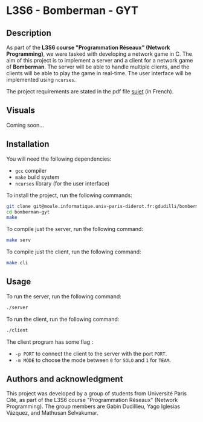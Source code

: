 # L3S6 - Bomberman - GYT

## Description

As part of the **L3S6 course "Programmation Réseaux" (Network Programming)**, we were tasked with developing a network game in C. The aim of this project is to implement a server and a client for a network game of **Bomberman**. The server will be able to handle multiple clients, and the clients will be able to play the game in real-time. The user interface will be implemented using `ncurses`.

The project requirements are stated in the pdf file [sujet](sujet.pdf) (in French).

## Visuals

Coming soon...

## Installation

You will need the following dependencies:

- `gcc` compiler
- `make` build system
- `ncurses` library (for the user interface)

To install the project, run the following commands:

```bash
git clone git@moule.informatique.univ-paris-diderot.fr:gdudilli/bomberman-gyt.git
cd bomberman-gyt
make
```

To compile just the server, run the following command:
```bash
make serv
```

To compile just the client, run the following command:
```bash
make cli
```

## Usage

To run the server, run the following command:
```bash
./server
```

To run the client, run the following command:
```bash
./client
```

The client program has some flag :
- `-p PORT` to connect the client to the server with the port `PORT`.
- `-m MODE` to choose the mode between `0` for `SOLO` and `1` for `TEAM`.

## Authors and acknowledgment

This project was developed by a group of students from Université Paris Cité, as part of the L3S6 course "Programmation Réseaux" (Network Programming). The group members are Gabin Dudillieu, Yago Iglesias Vázquez, and Mathusan Selvakumar.
